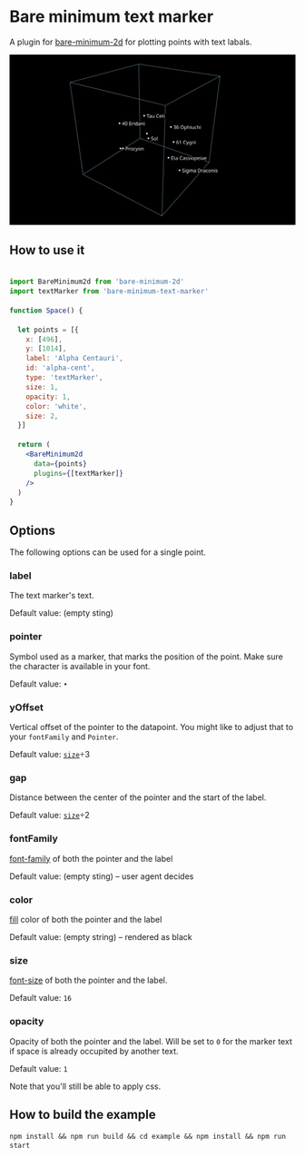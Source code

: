 # Bare minimum text marker

A plugin for [bare-minimum-2d](https://www.npmjs.com/package/bare-minimum-2d) for plotting points with text labals.

![](./example/public/favicon.svg)

## How to use it

```jsx

import BareMinimum2d from 'bare-minimum-2d'
import textMarker from 'bare-minimum-text-marker'

function Space() {

  let points = [{
    x: [496],
    y: [1014],
    label: 'Alpha Centauri',
    id: 'alpha-cent',
    type: 'textMarker',
    size: 1,
    opacity: 1,
    color: 'white',
    size: 2,
  }]

  return (
    <BareMinimum2d
      data={points}
      plugins={[textMarker]}
    />
  )
}

```

## Options

The following options can be used for a single point.

### label 

The text marker's text.

Default value: (empty sting)

### pointer

Symbol used as a marker, that marks the position of the point. Make sure the 
character is available in your font.

Default value: `•`

### yOffset

Vertical offset of the pointer to the datapoint. You might like to adjust that 
to your `fontFamily` and `Pointer`.

Default value: [`size`](#size)÷3

### gap

Distance between the center of the pointer and the start of the label.

Default value: [`size`](#size)÷2

### fontFamily

[font-family] of both the pointer and the label 

Default value: (empty sting) – user agent decides

### color 

[fill] color of both the pointer and the label 

Default value: (empty string) – rendered as black

### size

[font-size] of both the pointer and the label.

Default value: `16`

### opacity

Opacity of both the pointer and the label. Will be set to `0` for the marker
text if space is already occupited by another text.

Default value: `1`

Note that you'll still be able to apply css.

## How to build the example

```
npm install && npm run build && cd example && npm install && npm run start
```

[font-family]: https://developer.mozilla.org/en-US/docs/Web/SVG/Attribute/font-family
[fill]: https://developer.mozilla.org/en-US/docs/Web/SVG/Attribute/fill
[font-size]: https://developer.mozilla.org/en-US/docs/Web/SVG/Attribute/font-size
